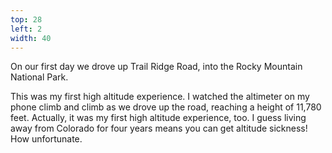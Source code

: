 ```yaml
---
top: 28
left: 2
width: 40
---
```

On our first day we drove up Trail Ridge Road,
into the Rocky Mountain National Park.

<span class="voice--tom">
This was my first high altitude experience.
I watched the altimeter on my phone climb and climb as we drove up the road,
reaching a height of 11,780 feet.
</span>

<span class="voice--teresa">
Actually, it was my first high altitude experience, too.
I guess living away from Colorado for four years
means you can get altitude sickness!
How unfortunate.
</span>
